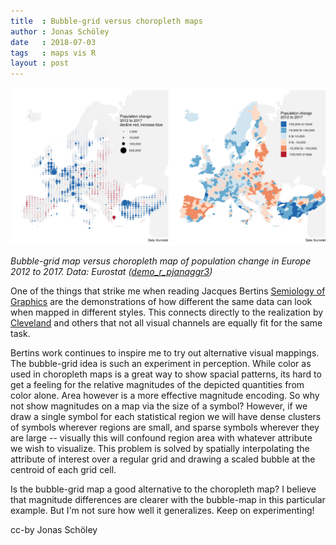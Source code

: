```yaml
---
title  : Bubble-grid versus choropleth maps
author : Jonas Schöley
date   : 2018-07-03
tags   : maps vis R
layout : post
---
```


![](/assets/2018-07-03-bubble-grid_vs_choropleth/compare.png)

*Bubble-grid map versus choropleth map of population change in Europe 2012 to 2017. Data: Eurostat ([demo_r_pjanaggr3](http://appsso.eurostat.ec.europa.eu/nui/show.do?dataset=demo_r_pjanaggr3&lang=en))*

One of the things that strike me when reading Jacques Bertins [Semiology of Graphics](https://www.amazon.com/Semiology-Graphics-Diagrams-Networks-Maps/dp/1589482611) are the demonstrations of how different the same data can look when mapped in different styles. This connects directly to the realization by [Cleveland](https://www.jstor.org/stable/2981473) and others that not all visual channels are equally fit for the same task.

Bertins work continues to inspire me to try out alternative visual mappings. The bubble-grid idea is such an experiment in perception. While color as used in choropleth maps is a great way to show spacial patterns, its hard to get a feeling for the relative magnitudes of the depicted quantities from color alone. Area however is a more effective magnitude encoding. So why not show magnitudes on a map via the size of a symbol? However, if we draw a single symbol for each statistical region we will have dense clusters of symbols wherever regions are small, and sparse symbols wherever they are large -- visually this will confound region area with whatever attribute we wish to visualize. This problem is solved by spatially interpolating the attribute of interest over a regular grid and drawing a scaled bubble at the centroid of each grid cell.

Is the bubble-grid map a good alternative to the choropleth map? I believe that magnitude differences are clearer with the bubble-map in this particular example. But I'm not sure how well it generalizes. Keep on experimenting!

<script src="https://gist.github.com/jschoeley/876aef3b9162516de451b2e8befc13f2.js"></script>

cc-by Jonas Schöley
